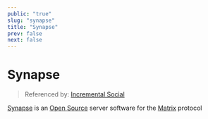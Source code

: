 ```yaml
---
public: "true"
slug: "synapse"
title: "Synapse"
prev: false
next: false
---
```

# Synapse

> Referenced by: [Incremental Social](/garden/incremental-social/index.md)

[Synapse](https://github.com/element-hq/synapse) is an [Open Source](/garden/open-source/index.md) server software for the [Matrix](/garden/matrix/index.md) protocol
